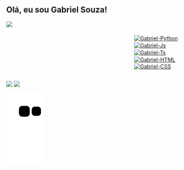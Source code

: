 ## Olá, eu sou Gabriel Souza!

<div>
  <a href="https://github.com/kinmane">
  <img height="200em" src="https://github-readme-stats.vercel.app/api/top-langs/?username=kinmane&layout=compact&langs_count=8&theme=dracula"/>
</div>

<div style="padding-left: 340px"><br>
  <img align="center" alt="Gabriel-Python" height="60" width="60" src="https://cdn.jsdelivr.net/gh/devicons/devicon/icons/python/python-original.svg" />
  <img align="center" alt="Gabriel-Js" height="60" width="60" src="https://cdn.jsdelivr.net/gh/devicons/devicon/icons/javascript/javascript-plain.svg">
  <img align="center" alt="Gabriel-Ts" height="60" width="60" src="https://cdn.jsdelivr.net/gh/devicons/devicon/icons/typescript/typescript-plain.svg">
  <img align="center" alt="Gabriel-HTML" height="60" width="60" src="https://cdn.jsdelivr.net/gh/devicons/devicon/icons/html5/html5-plain.svg">
  <img align="center" alt="Gabriel-CSS" height="60" width="60" src="https://cdn.jsdelivr.net/gh/devicons/devicon/icons/css3/css3-plain.svg">
</div>

  ##
 
<div> 
  <a href = "mailto:rorato91@gmail.com"><img src="https://img.shields.io/badge/-Gmail-%23333?style=for-the-badge&logo=gmail&logoColor=white" target="_blank"></a>
  <a href="https://www.linkedin.com/in/gabriel-souza-a891a516a/" target="_blank"><img src="https://img.shields.io/badge/-LinkedIn-%230077B5?style=for-the-badge&logo=linkedin&logoColor=white" target="_blank"></a> 
 
  ![Snake animation](https://github.com/rafaballerini/rafaballerini/blob/output/github-contribution-grid-snake.svg)
 
</div>
